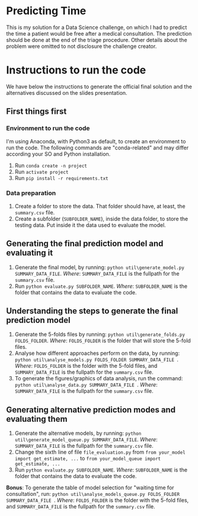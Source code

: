 # Predicting Time

This is my solution for a Data Science challenge, on which I had to predict the time a patient would be free after a medical consultation. The prediction should be done at the end of the triage procedure. Other details about the problem were omitted to not disclosure the challenge creator. 



# Instructions to run the code

We have below the instructions to generate the official final solution and the alternatives discussed on the slides presentation. 


## First things first

### Environment to run the code

I'm using Anaconda, with Python3 as default, to create an environment to run the code. The following commands are "conda-related" and may differ according your SO and Python installation. 

1. Run ```conda create -n project```
1. Run ```activate project```
1. Run ```pip install -r requirements.txt```


### Data preparation

1. Create a folder to store the data. That folder should have, at least, the `summary.csv` file. 
1. Create a subfolder (`SUBFOLDER_NAME`), inside the data folder, to store the testing data. Put inside it the data used to evaluate the model.


## Generating the final prediction model and evaluating it 

1. Generate the final model, by running: ```python util\generate_model.py SUMMARY_DATA_FILE```. *Where*: `SUMMARY_DATA_FILE` is the fullpath for the `summary.csv` file.
1. Run ```python evaluate.py SUBFOLDER_NAME```. *Where*: `SUBFOLDER_NAME` is the folder that contains the data to evaluate the code. 


## Understanding the steps to generate the final prediction model

1. Generate the 5-folds files by running: ```python util\generate_folds.py FOLDS_FOLDER```. *Where*: `FOLDS_FOLDER` is the folder that will store the 5-fold files.
1. Analyse how different approaches perform on the data, by running:  ```python util\analyse_models.py FOLDS_FOLDER SUMMARY_DATA_FILE ```. *Where*: `FOLDS_FOLDER` is the folder with the 5-fold files, and `SUMMARY_DATA_FILE` is the fullpath for the `summary.csv` file.
1. To generate the figures/graphics of data analysis, run the command: ```python util\analyse_data.py SUMMARY_DATA_FILE ```. *Where*: `SUMMARY_DATA_FILE` is the fullpath for the `summary.csv` file.


## Generating alternative prediction modes and evaluating them

1. Generate the alternative models, by running: ```python util\generate_model_queue.py SUMMARY_DATA_FILE```. *Where*: `SUMMARY_DATA_FILE` is the fullpath for the `summary.csv` file.
1. Change the sixth line of file `file_evaluation.py` from ```from your_model import get_estimate, ...```  to ```from your_model_queue import get_estimate, ...```
1. Run ```python evaluate.py SUBFOLDER_NAME```. *Where*: `SUBFOLDER_NAME` is the folder that contains the data to evaluate the code. 

**Bonus**: To generate the table of model selection for "waiting time for consultation", run: ```python util\analyse_models_queue.py FOLDS_FOLDER SUMMARY_DATA_FILE ```. *Where*: `FOLDS_FOLDER` is the folder with the 5-fold files, and `SUMMARY_DATA_FILE` is the fullpath for the `summary.csv` file.


